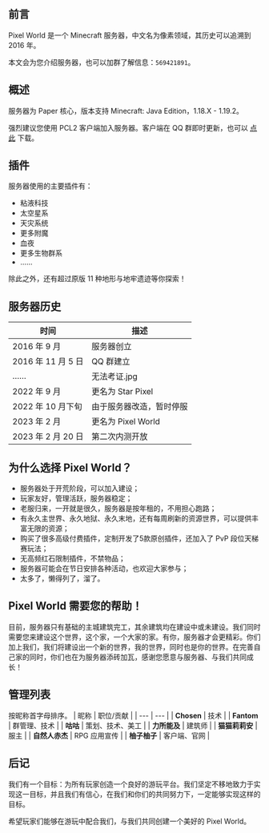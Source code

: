 <!--
标题: 公告 - 关于 Pixel World
最后更新: 2023/06/16 23:38
-->
## 前言
Pixel World 是一个 Minecraft 服务器，中文名为像素领域，其历史可以追溯到 2016 年。

本文会为您介绍服务器，也可以加群了解信息：`569421891`。

## 概述
服务器为 Paper 核心，版本支持 Minecraft: Java Edition，1.18.X - 1.19.2。

强烈建议您使用 PCL2 客户端加入服务器。客户端在 QQ 群即时更新，也可以 [点此](https://github.com/StarPixel-Team/PCL-Client/archive/refs/heads/master.zip) 下载。

## 插件
服务器使用的主要插件有：
- 粘液科技
- 太空星系
- 天灾系统
- 更多附魔
- 血夜
- 更多生物群系
- ……

除此之外，还有超过原版 11 种地形与地牢遗迹等你探索！

## 服务器历史
| 时间 | 描述 |
| --- | --- |
| 2016 年 9 月 | 服务器创立 |
| 2016 年 11 月 5 日 | QQ 群建立 |
| …… | 无法考证.jpg |
| 2022 年 9 月 | 更名为 Star Pixel |
| 2022 年 10 月下旬 | 由于服务器改造，暂时停服 |
| 2023 年 2 月 | 更名为 Pixel World |
| 2023 年 2 月 20 日 | 第二次内测开放 |

## 为什么选择 Pixel World？
- 服务器处于开荒阶段，可以加入建设；
- 玩家友好，管理活跃，服务器稳定；
- 老服归来，一开就是很久，服务器是按年租的，不用担心跑路；
- 有永久主世界、永久地狱、永久末地，还有每周刷新的资源世界，可以提供丰富无限的资源；
- 购买了很多高级付费插件，定制开发了5款原创插件，还加入了 PvP 段位天梯赛玩法；
- 无高频红石限制插件，不禁物品；
- 服务器可能会在节日安排各种活动，也欢迎大家参与；
- 太多了，懒得列了，溜了。

## Pixel World 需要您的帮助！
目前，服务器只有基础的主城建筑完工，其余建筑均在建设中或未建设。我们同时需要您来建设这个世界，这个家，一个大家的家。有你，服务器才会更精彩。你们加上我们，我们将建设出一个新的世界，我的世界，同时也是你的世界。在完善自己家的同时，你们也在为服务器添砖加瓦，感谢您愿意与服务器、与我们共同成长！

## 管理列表
按昵称首字母排序。
| 昵称 | 职位/贡献 |
| --- | --- |
| **Chosen** | 技术 |
| **Fantom** | 群管理、技术 |
| **咕咕** | 策划、技术、美工 |
| **力所能及** | 建筑师 |
| **猫猫莉莉安** | 服主 |
| **自然人赤杰** | RPG 应用宣传 |
| **柚子柚子** | 客户端、官网 |
<!--
## 最新消息
**2023/01/31** Fantom 称：将于 02/01 晚间或 02/02 上午开服。
**2023/02/01** 服务器完工开服。
-->
## 后记
我们有一个目标：为所有玩家创造一个良好的游玩平台。我们坚定不移地致力于实现这一目标，并且我们有信心，在我们和你们的共同努力下，一定能够实现这样的目标。

希望玩家们能够在游玩中配合我们，与我们共同创建一个美好的 Pixel World。
